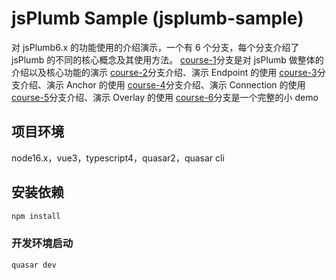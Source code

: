 # jsPlumb Sample (jsplumb-sample)

对 jsPlumb6.x 的功能使用的介绍演示，一个有 6 个分支，每个分支介绍了 jsPlumb 的不同的核心概念及其使用方法。
[course-1](https://github.com/Bencakes/jsplumb-sample/tree/course-1)分支是对 jsPlumb 做整体的介绍以及核心功能的演示
[course-2](https://github.com/Bencakes/jsplumb-sample/tree/course-2)分支介绍、演示 Endpoint 的使用
[course-3](https://github.com/Bencakes/jsplumb-sample/tree/course-3)分支介绍、演示 Anchor 的使用
[course-4](https://github.com/Bencakes/jsplumb-sample/tree/course-4)分支介绍、演示 Connection 的使用
[course-5](https://github.com/Bencakes/jsplumb-sample/tree/course-5)分支介绍、演示 Overlay 的使用
[course-6](https://github.com/Bencakes/jsplumb-sample/tree/course-6)分支是一个完整的小 demo

## 项目环境

node16.x，vue3，typescript4，quasar2，quasar cli

## 安装依赖

```bash
npm install
```

### 开发环境启动

```bash
quasar dev
```
